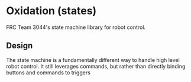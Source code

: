 # Oxidation (states)

FRC Team 3044's state machine library for robot control.

## Design

The state machine is a fundamentally different way to handle high level robot control. It still leverages commands, but rather than directly binding buttons and commands to triggers
